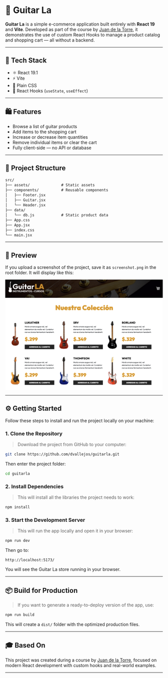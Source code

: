 # 🎸 Guitar La

**Guitar La** is a simple e-commerce application built entirely with **React 19** and **Vite**. Developed as part of the course by [Juan de la Torre](https://codigoconjuan.com/), it demonstrates the use of custom React Hooks to manage a product catalog and shopping cart — all without a backend.

---

## 🚀 Tech Stack

- ⚛️ React 19.1
- ⚡ Vite
- 🎨 Plain CSS
- 🧠 React Hooks (`useState`, `useEffect`)

---

## 🛍️ Features

- Browse a list of guitar products
- Add items to the shopping cart
- Increase or decrease item quantities
- Remove individual items or clear the cart
- Fully client-side — no API or database

---

## 📁 Project Structure

```text
src/
├── assets/              # Static assets
├── components/          # Reusable components
│   ├── Footer.jsx
│   ├── Guitar.jsx
│   └── Header.jsx
├── data/
│   └── db.js            # Static product data
├── App.css
├── App.jsx
├── index.css
└── main.jsx
```

---

## 📸 Preview

If you upload a screenshot of the project, save it as `screenshot.png` in the root folder. It will display like this:

![Guitar La Screenshot](./screenshot.png)

---

## ⚙️ Getting Started

Follow these steps to install and run the project locally on your machine:

### 1. Clone the Repository

> Download the project from GitHub to your computer:

```bash
git clone https://github.com/dvallejos/guitarla.git
```

Then enter the project folder:

```bash
cd guitarla
```

### 2. Install Dependencies

> This will install all the libraries the project needs to work:

```bash
npm install
```

### 3. Start the Development Server

> This will run the app locally and open it in your browser:

```bash
npm run dev
```

Then go to:

```
http://localhost:5173/
```

You will see the Guitar La store running in your browser.

---

## 📦 Build for Production

> If you want to generate a ready-to-deploy version of the app, use:

```bash
npm run build
```

This will create a `dist/` folder with the optimized production files.

---

## 🎓 Based On

This project was created during a course by [Juan de la Torre](https://codigoconjuan.com/), focused on modern React development with custom hooks and real-world examples.

---

